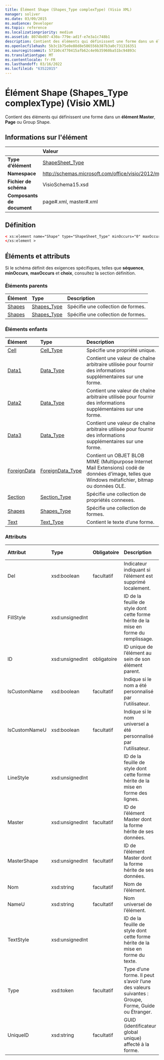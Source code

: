 ```yaml
---
title: Élément Shape (Shapes_Type complexType) (Visio XML)
manager: soliver
ms.date: 03/09/2015
ms.audience: Developer
ms.topic: reference
ms.localizationpriority: medium
ms.assetid: 8074bd07-430a-779e-ad1f-e7e3a1c748b1
description: Contient des éléments qui définissent une forme dans un élément Master, Page ou Group Shape.
ms.openlocfilehash: 5b3c1b75e0e88d8e586556b387b3a0c731316351
ms.sourcegitcommit: 571b0c4770415afb62c4e9b35960ba51bc94893c
ms.translationtype: MT
ms.contentlocale: fr-FR
ms.lasthandoff: 03/16/2022
ms.locfileid: "63522015"
---
```

# <a name="shape-element-shapes_type-complextype-visio-xml"></a>Élément Shape (Shapes_Type complexType) (Visio XML)

Contient des éléments qui définissent une forme dans un **élément Master**, **Page** ou Group Shape.
  
## <a name="element-information"></a>Informations sur l'élément

||Valeur |
|:-----|:-----|
|**Type d’élément** <br/> |[ShapeSheet_Type](shapesheet_type-complextypevisio-xml.md) <br/> |
|**Namespace** <br/> |http://schemas.microsoft.com/office/visio/2012/main  <br/> |
|**Fichier de schéma** <br/> |VisioSchema15.xsd  <br/> |
|**Composants de document** <br/> |page#.xml, master#.xml  <br/> |
   
## <a name="definition"></a>Définition

```XML
< xs:element name="Shape" type="ShapeSheet_Type" minOccurs="0" maxOccurs="unbounded" >
</xs:element >
```

## <a name="elements-and-attributes"></a>Éléments et attributs

Si le schéma définit des exigences spécifiques, telles que **séquence**, **minOccurs**, **maxOccurs** et **choix**, consultez la section définition. 
  
### <a name="parent-elements"></a>Éléments parents

|**Élément**|**Type**|**Description**|
|:-----|:-----|:-----|
|[Shapes](shapes-element-pagecontents_type-complextypevisio-xml.md) <br/> |[Shapes_Type](shapes_type-complextypevisio-xml.md) <br/> |Spécifie une collection de formes. |
|[Shapes](shapes-element-pagecontents_type-complextypevisio-xml.md) <br/> |[Shapes_Type](shapes_type-complextypevisio-xml.md) <br/> |Spécifie une collection de formes. |
   
### <a name="child-elements"></a>Éléments enfants

|**Élément**|**Type**|**Description**|
|:-----|:-----|:-----|
|[Cell](cell-elementvisio-xml.md) <br/> |[Cell_Type](cell_type-complextypevisio-xml.md) <br/> |Spécifie une propriété unique. |
|[Data1](data1-element-shapesheet_type-complextypevisio-xml.md) <br/> |[Data_Type](data_type-complextypevisio-xml.md) <br/> |Contient une valeur de chaîne arbitraire utilisée pour fournir des informations supplémentaires sur une forme. |
|[Data2](data2-element-shapesheet_type-complextypevisio-xml.md) <br/> |[Data_Type](data_type-complextypevisio-xml.md) <br/> |Contient une valeur de chaîne arbitraire utilisée pour fournir des informations supplémentaires sur une forme. |
|[Data3](data3-element-shapesheet_type-complextypevisio-xml.md) <br/> |[Data_Type](data_type-complextypevisio-xml.md) <br/> |Contient une valeur de chaîne arbitraire utilisée pour fournir des informations supplémentaires sur une forme. |
|[ForeignData](foreigndata-element-shapesheet_type-complextypevisio-xml.md) <br/> |[ForeignData_Type](foreigndata_type-complextypevisio-xml.md) <br/> |Contient un OBJET BLOB MIME (Multipurpose Internet Mail Extensions) codé de données d’image, telles que Windows métafichier, bitmap ou données OLE. |
|[Section](section-element-sheet_type-complextypevisio-xml.md) <br/> |[Section_Type](section_type-complextypevisio-xml.md) <br/> |Spécifie une collection de propriétés connexes. |
|[Shapes](shapes-element-shapesheet_type-complextypevisio-xml.md) <br/> |[Shapes_Type](shapes_type-complextypevisio-xml.md) <br/> |Spécifie une collection de formes. |
|[Text](text-element-shapesheet_type-complextypevisio-xml.md) <br/> |[Text_Type](text_type-complextypevisio-xml.md) <br/> |Contient le texte d’une forme. |
   
### <a name="attributes"></a>Attributs

|**Attribut**|**Type**|**Obligatoire**|**Description**|**Valeurs possibles**|
|:-----|:-----|:-----|:-----|:-----|
|Del  <br/> |xsd:boolean  <br/> |facultatif  <br/> |Indicateur indiquant si l’élément est supprimé localement. |Valeurs du type xsd:boolean. |
|FillStyle  <br/> |xsd:unsignedInt  <br/> ||ID de la feuille de style dont cette forme hérite de la mise en forme du remplissage. |Valeurs du type xsd:unsignedInt. |
|ID  <br/> |xsd:unsignedInt  <br/> |obligatoire  <br/> |ID unique de l’élément au sein de son élément parent. |Valeurs du type xsd:unsignedInt. |
|IsCustomName  <br/> |xsd:boolean  <br/> |facultatif  <br/> |Indique si le nom a été personnalisé par l’utilisateur. |Valeurs du type xsd:boolean. |
|IsCustomNameU  <br/> |xsd:boolean  <br/> |facultatif  <br/> |Indique si le nom universel a été personnalisé par l’utilisateur. |Valeurs du type xsd:boolean. |
|LineStyle  <br/> |xsd:unsignedInt  <br/> ||ID de la feuille de style dont cette forme hérite de la mise en forme des lignes. |Valeurs du type xsd:unsignedInt. |
|Master  <br/> |xsd:unsignedInt  <br/> |facultatif  <br/> |ID de l’élément Master dont la forme hérite de ses données. |Valeurs du type xsd:unsignedInt. |
|MasterShape  <br/> |xsd:unsignedInt  <br/> |facultatif  <br/> |ID de l’élément Master dont la forme hérite de ses données. |Valeurs du type xsd:unsignedInt. |
|Nom  <br/> |xsd:string  <br/> |facultatif  <br/> |Nom de l’élément. |Valeurs du type xsd:string. |
|NameU  <br/> |xsd:string  <br/> |facultatif  <br/> |Nom universel de l’élément. |Valeurs du type xsd:string. |
|TextStyle  <br/> |xsd:unsignedInt  <br/> ||ID de la feuille de style dont cette forme hérite de la mise en forme du texte. |Valeurs du type xsd:unsignedInt. |
|Type  <br/> |xsd:token  <br/> |facultatif  <br/> |Type d’une forme. Il peut s’avoir l’une des valeurs suivantes : Groupe, Forme, Guide ou Étranger. |Valeurs du type xsd:token. |
|UniqueID  <br/> |xsd:string  <br/> |facultatif  <br/> |GUID (identificateur global unique) affecté à la forme. |Valeurs du type xsd:string. |
   

